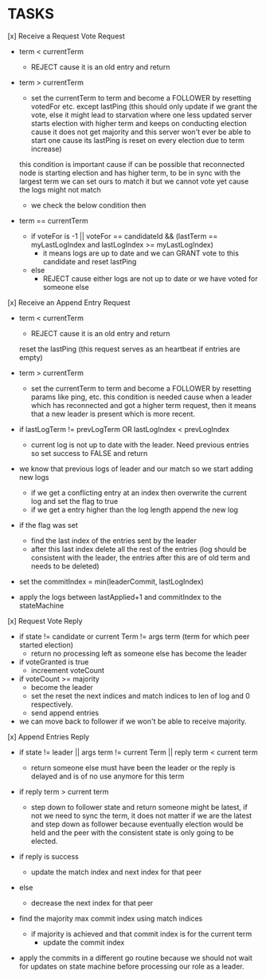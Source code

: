 # TASKS

[x] Receive a Request Vote Request
    
 - term < currentTerm
    - REJECT cause it is an old entry and return

 - term > currentTerm 
    - set the currentTerm to term and become a FOLLOWER by resetting votedFor etc. except lastPing (this should only update if we grant the vote, else it might lead to starvation where one less updated server starts election with higher term and keeps on conducting election cause it does not get majority and this server won't ever be able to start one cause its lastPing is reset on every election due to term increase)
    
    this condition is important cause if can be possible that reconnected node is starting
    election and has higher term, to be in sync with the largest term we can set ours to match it but we cannot vote yet cause the logs might not match
    
    - we check the below condition then

 - term == currentTerm
    - if voteFor is -1 || voteFor == candidateId  && (lastTerm == myLastLogIndex  and lastLogIndex >= myLastLogIndex)
        - it means logs are up to date and we can GRANT vote to this candidate and reset lastPing
    - else
        - REJECT cause either logs are not up to date or we have voted for someone else


[x] Receive an Append Entry Request

 - term < currentTerm
    - REJECT cause it is an old entry and return
    
    reset the lastPing (this request serves as an heartbeat if entries are empty)

 - term > currentTerm
    - set the currentTerm to term and become a FOLLOWER by resetting params like ping, etc.
    this condition is needed cause when a leader which has reconnected and got a higher term request, then it means that a new leader is present which is more recent.

 - if lastLogTerm != prevLogTerm OR lastLogIndex < prevLogIndex
    - current log is not up to date with the leader. Need previous entries so set success to FALSE and return

 - we know that previous logs of leader and our match so we start adding new logs
    - if we get a conflicting entry at an index then overwrite the current log and set the flag to true
    - if we get a entry higher than the log length append the new log

 - if the flag was set
    - find the last index of the entries sent by the leader
    - after this last index delete all the rest of the entries 
    (log should be consistent with the leader, the entries after this are of old term and needs to be deleted)

 - set the commitIndex = min(leaderCommit, lastLogIndex)

 - apply the logs between lastApplied+1 and commitIndex to the stateMachine


[x] Request Vote Reply
 - if state != candidate or current Term != args term (term for which peer started election)
    - return no processing left as someone else has become the leader
 - if voteGranted is true
    - increement voteCount
 - if voteCount >= majority
    - become the leader
    - set the reset the next indices and match indices to len of log and 0 respectively.
    - send append entries
 - we can move back to follower if we won't be able to receive majority.
    
[x] Append Entries Reply
 - if state != leader || args term != current Term || reply term < current term
    - return 
    someone else must have been the leader or the reply is delayed and is of no use anymore for this term

 - if reply term > current term
    - step down to follower state and return
    someone might be latest, if not we need to sync the term, it does not matter if we are the latest and step down as follower because eventually election would be held and the peer with the consistent state is only going to be elected.

 - if reply is success
    - update the match index and next index for that peer
 - else
    - decrease the next index for that peer
    
 - find the majority max commit index using match indices
    - if majority is achieved and that commit index is for the current term
        - update the commit index

 - apply the commits in a different go routine because we should not wait for updates on state machine before processing our role as a leader.
    

